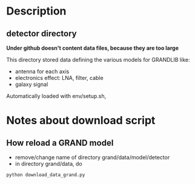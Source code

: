 # Description 

## detector directory

**Under github doesn't content data files, because they are too large**

This directory stored data defining the various models for GRANDLIB like:
 * antenna for each axis
 * electronics effect: LNA, filter, cable
 * galaxy signal 

Automatically loaded with env/setup.sh, 

# Notes about download script

## How reload a GRAND model

* remove/change name of directory grand/data/model/detector
* in directory grand/data, do 

```
python download_data_grand.py
```
